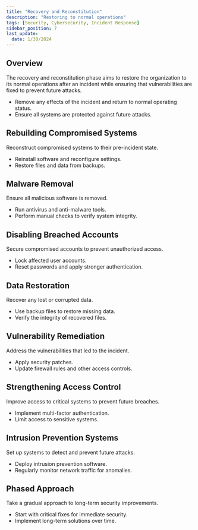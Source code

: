 ```yaml
---
title: "Recovery and Reconstitution"
description: "Restoring to normal operations"
tags: [Security, Cybersecurity, Incident Response]
sidebar_position: 7
last_update:
  date: 1/30/2024
---
```



## Overview

The recovery and reconstitution phase aims to restore the organization to its normal operations after an incident while ensuring that vulnerabilities are fixed to prevent future attacks.

- Remove any effects of the incident and return to normal operating status.
- Ensure all systems are protected against future attacks.

## Rebuilding Compromised Systems

Reconstruct compromised systems to their pre-incident state.

- Reinstall software and reconfigure settings.
- Restore files and data from backups.

## Malware Removal

Ensure all malicious software is removed.

- Run antivirus and anti-malware tools.
- Perform manual checks to verify system integrity.

## Disabling Breached Accounts

Secure compromised accounts to prevent unauthorized access.

- Lock affected user accounts.
- Reset passwords and apply stronger authentication.

## Data Restoration

Recover any lost or corrupted data.

- Use backup files to restore missing data.
- Verify the integrity of recovered files.

## Vulnerability Remediation

Address the vulnerabilities that led to the incident.

- Apply security patches.
- Update firewall rules and other access controls.

## Strengthening Access Control

Improve access to critical systems to prevent future breaches.

- Implement multi-factor authentication.
- Limit access to sensitive systems.

## Intrusion Prevention Systems

Set up systems to detect and prevent future attacks.

- Deploy intrusion prevention software.
- Regularly monitor network traffic for anomalies.

## Phased Approach

Take a gradual approach to long-term security improvements.

- Start with critical fixes for immediate security.
- Implement long-term solutions over time.